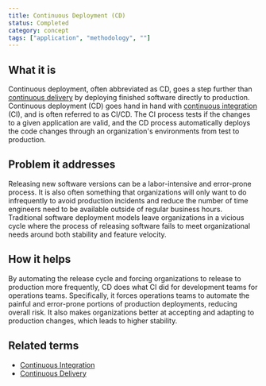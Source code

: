 ```yaml
---
title: Continuous Deployment (CD)
status: Completed
category: concept
tags: ["application", "methodology", ""]
---
```


## What it is

Continuous deployment, often abbreviated as CD, goes a step further than [continuous delivery](/continuous_delivery/) by deploying finished software directly to production. Continuous deployment (CD) goes hand in hand with [continuous integration](/continuous_integration/) (CI), and is often referred to as CI/CD. The CI process tests if the changes to a given application are valid, and the CD process automatically deploys the code changes through an organization's environments from test to production.

## Problem it addresses

Releasing new software versions can be a labor-intensive and error-prone process. It is also often something that organizations will only want to do infrequently to avoid production incidents and reduce the number of time engineers need to be available outside of regular business hours. Traditional software deployment models leave organizations in a vicious cycle where the process of releasing software fails to meet organizational needs around both stability and feature velocity.

## How it helps

By automating the release cycle and forcing organizations to release to production more frequently, CD does what CI did for development teams for operations teams. Specifically, it forces operations teams to automate the painful and error-prone portions of production deployments, reducing overall risk. It also makes organizations better at accepting and adapting to production changes, which leads to higher stability.

## Related terms
* [Continuous Integration](/continuous_integration/)
* [Continuous Delivery](/continuous_delivery/)

